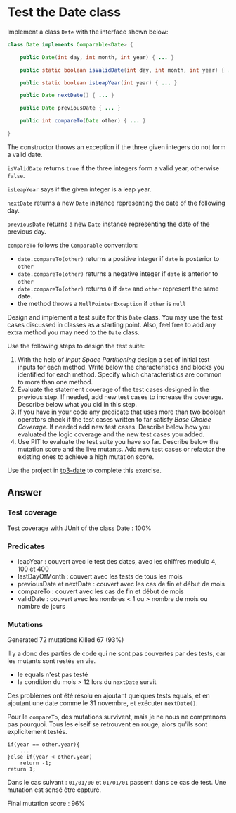# Test the Date class

Implement a class `Date` with the interface shown below:

```java
class Date implements Comparable<Date> {

    public Date(int day, int month, int year) { ... }

    public static boolean isValidDate(int day, int month, int year) { ... }

    public static boolean isLeapYear(int year) { ... }

    public Date nextDate() { ... }

    public Date previousDate { ... }

    public int compareTo(Date other) { ... }

}
```

The constructor throws an exception if the three given integers do not form a valid date.

`isValidDate` returns `true` if the three integers form a valid year, otherwise `false`.

`isLeapYear` says if the given integer is a leap year.

`nextDate` returns a new `Date` instance representing the date of the following day.

`previousDate` returns a new `Date` instance representing the date of the previous day.

`compareTo` follows the `Comparable` convention:

* `date.compareTo(other)` returns a positive integer if `date` is posterior to `other`
* `date.compareTo(other)` returns a negative integer if `date` is anterior to `other`
* `date.compareTo(other)` returns `0` if `date` and `other` represent the same date.
* the method throws a `NullPointerException` if `other` is `null` 

Design and implement a test suite for this `Date` class.
You may use the test cases discussed in classes as a starting point. 
Also, feel free to add any extra method you may need to the `Date` class.


Use the following steps to design the test suite:

1. With the help of *Input Space Partitioning* design a set of initial test inputs for each method. Write below the characteristics and blocks you identified for each method. Specify which characteristics are common to more than one method.
2. Evaluate the statement coverage of the test cases designed in the previous step. If needed, add new test cases to increase the coverage. Describe below what you did in this step.
3. If you have in your code any predicate that uses more than two boolean operators check if the test cases written to far satisfy *Base Choice Coverage*. If needed add new test cases. Describe below how you evaluated the logic coverage and the new test cases you added.
4. Use PIT to evaluate the test suite you have so far. Describe below the mutation score and the live mutants. Add new test cases or refactor the existing ones to achieve a high mutation score.

Use the project in [tp3-date](../code/tp3-date) to complete this exercise.

## Answer

### Test coverage
Test coverage with JUnit of the class Date : 100%

### Predicates
- leapYear : couvert avec le test des dates, avec les chiffres modulo 4, 100 et 400
- lastDayOfMonth : couvert avec les tests de tous les mois
- previousDate et nextDate : couvert avec les cas de fin et début de mois
- compareTo : couvert avec les cas de fin et début de mois
- validDate : couvert avec les nombres < 1 ou > nombre de mois ou nombre de jours

### Mutations
Generated 72 mutations Killed 67 (93%)

Il y a donc des parties de code qui ne sont pas couvertes par des tests, car les mutants sont restés en vie.
- le equals n'est pas testé
- la condition du mois > 12 lors du `nextDate` survit

Ces problèmes ont été résolu en ajoutant quelques tests equals, et en ajoutant une date comme le 31 novembre, et exécuter `nextDate()`.

Pour le `compareTo`, des mutations survivent, mais je ne nous ne comprenons pas pourquoi. Tous les elseif se retrouvent en rouge, alors qu'ils sont explicitement testés.
```
if(year == other.year){
    ...
}else if(year < other.year)
    return -1;
return 1;
```
Dans le cas suivant : `01/01/00` et `01/01/01` passent dans ce cas de test. Une mutation est sensé être capturé.

Final mutation score : 96%